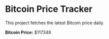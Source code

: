 # Bitcoin Price Tracker

This project fetches the latest Bitcoin price daily.

**Bitcoin Price:** $117348
